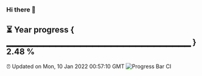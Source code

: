 ### Hi there 👋
⏳ Year progress { ▁▁▁▁▁▁▁▁▁▁▁▁▁▁▁▁▁▁▁▁▁▁▁▁▁▁▁▁▁▁ } 2.48 %
---
⏰ Updated on Mon, 10 Jan 2022 00:57:10 GMT
![Progress Bar CI](https://github.com/liununu/liununu/workflows/Progress%20Bar%20CI/badge.svg)
